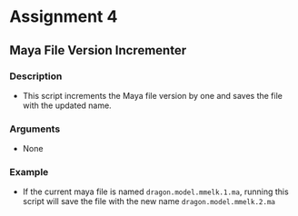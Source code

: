 # Assignment 4

## Maya File Version Incrementer

### Description

- This script increments the Maya file version by one and saves the file with the
  updated name.

### Arguments

- None

### Example

- If the current maya file is named `dragon.model.mmelk.1.ma`, running this script will
  save the file with the new name `dragon.model.mmelk.2.ma`